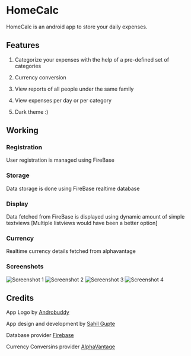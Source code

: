 # HomeCalc

HomeCalc is an android app to store your daily expenses.

## Features

1. Categorize your expenses with the help of a pre-defined set of categories

2. Currency conversion 

3. View reports of all people under the same family

4. View expenses per day or per category

5. Dark theme :)

## Working

### Registration

User registration is managed using FireBase

### Storage

Data storage is done using FireBase realtime database

### Display

Data fetched from FireBase is displayed using dynamic amount of simple textviews [Multiple listviews would have been a better option]

### Currency 

Realtime currency details fetched from alphavantage

### Screenshots

![Screenshot 1](Screenshot%20(1).jpg)
![Screenshot 2](Screenshot%20(2).jpg)
![Screenshot 3](Screenshot%20(3).jpg)
![Screenshot 4](Screenshot%20(4).jpg)


## Credits

App Logo by [Androbuddy](t.me/AndroBuddy007)

App design and development by [Sahil Gupte](t.me/Ovenoboyo)

Database provider [Firebase](https://firebase.google.com)

Currency Conversins provider [AlphaVantage](https://www.alphavantage.co/)
